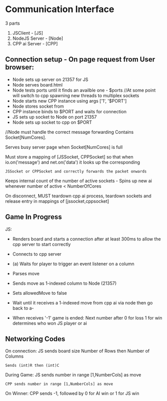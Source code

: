 Communication Interface
===========================
3 parts
1) JSClient - [JS]
2) NodeJS Server - [Node]
3) CPP ai Server - [CPP]

Connection setup - On page request from User browser:
-------------------------------------------
- Node sets up server on 21357 for JS
- Node serves board.html
- Node tests ports until it finds an availble one - $ports          //At some point will switch to cpp spawning new threads to multiplex sockets
- Node starts new CPP instance using args ['1', '$PORT']
- Node stores socket from
- CPP instance binds to $PORT and waits for connection
- JS sets up socket to Node on port 21357
- Node sets up socket to cpp on $PORT

//Node must handle the correct message forwarding
Contains Socket[NumCores].

Serves busy server page when Socket[NumCores] is full

Must store a mapping of [JSSocket, CPPSocket] so that when io.on('message') and net.on('data') it looks up the corresponding

    JSSocket or CPPSocket and correctly forwards the packet onwards

Keeps internal count of the number of active sockets - Spins up new ai whenever number of active < NumberOfCores

On disconnect, MUST teardown cpp ai process, teardown sockets and release entry in mappings of [jssocket,cppsocket]

Game In Progress
-------------------------------------------
JS:
- Renders board and starts a connection after at least 300ms to allow the cpp server to start correctly
- Connects to cpp server
- (a) Waits for player to trigger an event listener on a column
- Parses move
- Sends move as 1-indexed column to Node (21357)
- Sets allowedMove to false
- Wait until it receives a 1-indexed move from cpp ai via node then go back to a-
    
- When receives '-1' game is ended: Next number after 0 for loss 1 for win determines who won
        JS player or ai

Networking Codes
-------------------------------------------

On connection: JS sends board size Number of Rows then Number of Columns
            
    Sends (int)R then (int)C

During Game: JS sends number in range [1,NumberCols] as move
    
    CPP sends number in range [1,NumberCols] as move

On Winner: CPP sends -1, followed by 0 for AI win or 1 for JS win

